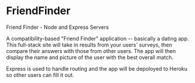 # FriendFinder
Friend Finder - Node and Express Servers


A compatibility-based "Friend Finder" application -- basically a dating app. This full-stack site will take in results from your users' surveys, then compare their answers with those from other users. The app will then display the name and picture of the user with the best overall match.

Express is used to handle routing and the app will be depoloyed to Heroku so other users can fill it out.



